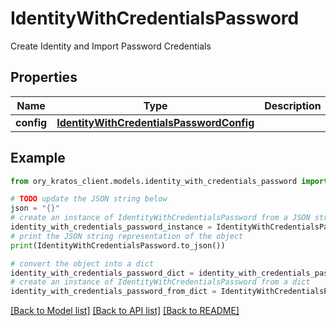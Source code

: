 # IdentityWithCredentialsPassword

Create Identity and Import Password Credentials

## Properties

Name | Type | Description | Notes
------------ | ------------- | ------------- | -------------
**config** | [**IdentityWithCredentialsPasswordConfig**](IdentityWithCredentialsPasswordConfig.md) |  | [optional] 

## Example

```python
from ory_kratos_client.models.identity_with_credentials_password import IdentityWithCredentialsPassword

# TODO update the JSON string below
json = "{}"
# create an instance of IdentityWithCredentialsPassword from a JSON string
identity_with_credentials_password_instance = IdentityWithCredentialsPassword.from_json(json)
# print the JSON string representation of the object
print(IdentityWithCredentialsPassword.to_json())

# convert the object into a dict
identity_with_credentials_password_dict = identity_with_credentials_password_instance.to_dict()
# create an instance of IdentityWithCredentialsPassword from a dict
identity_with_credentials_password_from_dict = IdentityWithCredentialsPassword.from_dict(identity_with_credentials_password_dict)
```
[[Back to Model list]](../README.md#documentation-for-models) [[Back to API list]](../README.md#documentation-for-api-endpoints) [[Back to README]](../README.md)


